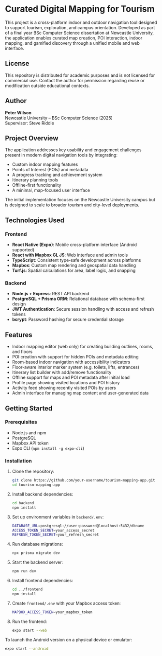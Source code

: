 # Curated Digital Mapping for Tourism

This project is a cross-platform indoor and outdoor navigation tool designed to support tourism, exploration, and campus orientation. Developed as part of a final year BSc Computer Science dissertation at Newcastle University, the application enables curated map creation, POI interaction, indoor mapping, and gamified discovery through a unified mobile and web interface.

## License

This repository is distributed for academic purposes and is not licensed for commercial use. Contact the author for permission regarding reuse or modification outside educational contexts.

## Author

**Peter Wilson**  
Newcastle University – BSc Computer Science (2025)  
Supervisor: Steve Riddle

## Project Overview

The application addresses key usability and engagement challenges present in modern digital navigation tools by integrating:
- Custom indoor mapping features
- Points of Interest (POIs) and metadata
- A progress tracking and achievement system
- Itinerary planning tools
- Offline-first functionality
- A minimal, map-focused user interface

The initial implementation focuses on the Newcastle University campus but is designed to scale to broader tourism and city-level deployments.

## Technologies Used

### Frontend

- **React Native (Expo)**: Mobile cross-platform interface (Android supported)
- **React with Mapbox GL JS**: Web interface and admin tools
- **TypeScript**: Consistent type-safe development across platforms
- **Mapbox**: Custom map rendering and geospatial data handling
- **Turf.js**: Spatial calculations for area, label logic, and snapping

### Backend

- **Node.js + Express**: REST API backend
- **PostgreSQL + Prisma ORM**: Relational database with schema-first design
- **JWT Authentication**: Secure session handling with access and refresh tokens
- **bcrypt**: Password hashing for secure credential storage

## Features

- Indoor mapping editor (web only) for creating building outlines, rooms, and floors
- POI creation with support for hidden POIs and metadata editing
- Room-based indoor navigation with accessibility indicators
- Floor-aware interior marker system (e.g. toilets, lifts, entrances)
- Itinerary list builder with add/remove functionality
- Offline support for maps and POI metadata after initial load
- Profile page showing visited locations and POI history
- Activity feed showing recently visited POIs by users
- Admin interface for managing map content and user-generated data

## Getting Started

### Prerequisites

- Node.js and npm
- PostgreSQL
- Mapbox API token
- Expo CLI (`npm install -g expo-cli`)

### Installation

1. Clone the repository:

   ```bash
   git clone https://github.com/your-username/tourism-mapping-app.git
   cd tourism-mapping-app
   ```

2. Install backend dependencies:

   ```bash
   cd backend
   npm install
   ```

3. Set up environment variables in `backend/.env`:

   ```bash
   DATABASE_URL=postgresql://user:password@localhost:5432/dbname
   ACCESS_TOKEN_SECRET=your_access_secret
   REFRESH_TOKEN_SECRET=your_refresh_secret
   ```

4. Run database migrations:

   ```bash
   npx prisma migrate dev
   ```

5. Start the backend server:

   ```bash
   npm run dev
   ```

6. Install frontend dependencies:

   ```bash
   cd ../frontend
   npm install
   ```

7. Create `frontend/.env` with your Mapbox access token:

   ```bash
   MAPBOX_ACCESS_TOKEN=your_mapbox_token
   ```

8. Run the frontend:

   ```bash
   expo start --web
   ```

To launch the Android version on a physical device or emulator:

```bash
expo start --android
```
